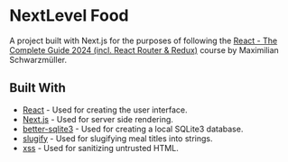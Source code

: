 # NextLevel Food

A project built with Next.js for the purposes of following the [React - The Complete Guide 2024 (incl. React Router & Redux)](https://www.udemy.com/course/react-the-complete-guide-incl-redux/?couponCode=KEEPLEARNING) course by Maximilian Schwarzmüller.

## Built With

- [React](https://react.dev/) - Used for creating the user interface.
- [Next.js](https://nextjs.org) - Used for server side rendering.
- [better-sqlite3](https://www.npmjs.com/package/better-sqlite3) - Used for creating a local SQLite3 database.
- [slugify](https://www.npmjs.com/package/slugify) - Used for slugifying meal titles into strings.
- [xss](https://www.npmjs.com/package/xss) - Used for sanitizing untrusted HTML.
